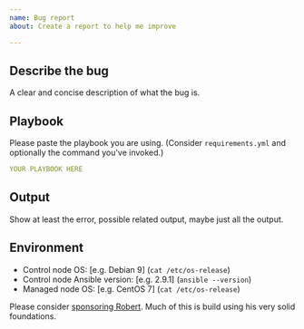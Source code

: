 ```yaml
---
name: Bug report
about: Create a report to help me improve

---
```


## Describe the bug
A clear and concise description of what the bug is.

## Playbook
Please paste the playbook you are using. (Consider `requirements.yml` and
optionally the command you've invoked.)


```yaml
YOUR PLAYBOOK HERE
```

## Output
Show at least the error, possible related output, maybe just all the output.

## Environment
- Control node OS: [e.g. Debian 9] (`cat /etc/os-release`)
- Control node Ansible version: [e.g. 2.9.1] (`ansible --version`)
- Managed node OS: [e.g. CentOS 7] (`cat /etc/os-release`)

Please consider [sponsoring Robert](https://github.com/sponsors/robertdebock). Much of this is build using his very solid foundations.
